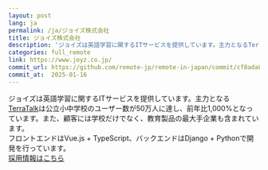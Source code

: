 ```yaml
---
layout: post
lang: ja
permalink: /ja/ジョイズ株式会社
title: ジョイズ株式会社
description: 'ジョイズは英語学習に関するITサービスを提供しています。主力となるTerraTalkは公立小中学校のユーザー数が50万人に達し、前年比1,000%となっています。また、顧客には学校だけでなく、教育製品の最大手企業も含まれています。 フロントエンドはVue.js + TypeScript、バックエンドはDjango + Pythonで開発を行っています。 採用情報はこちら'
categories: full_remote
link: https://www.joyz.co.jp/
commit_url: https://github.com/remote-jp/remote-in-japan/commit/cf8ada8eae0f29603e476cd235d4527e9ea268e4
commit_at:  2025-01-16
---
```


<p>ジョイズは英語学習に関するITサービスを提供しています。主力となる<a href="https://www.terratalk.rocks/">TerraTalk</a>は公立小中学校のユーザー数が50万人に達し、前年比1,000%となっています。また、顧客には学校だけでなく、教育製品の最大手企業も含まれています。<br />フロントエンドはVue.js + TypeScript、バックエンドはDjango + Pythonで開発を行っています。<br /><a href="https://open.talentio.com/r/1/c/joyz/homes/2229">採用情報はこちら</a></p>
